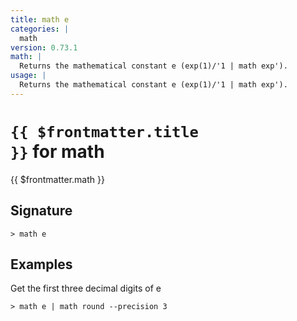 ```yaml
---
title: math e
categories: |
  math
version: 0.73.1
math: |
  Returns the mathematical constant e (exp(1)/'1 | math exp').
usage: |
  Returns the mathematical constant e (exp(1)/'1 | math exp').
---
```


# <code>{{ $frontmatter.title }}</code> for math

<div class='command-title'>{{ $frontmatter.math }}</div>

## Signature

```> math e ```

## Examples

Get the first three decimal digits of e
```shell
> math e | math round --precision 3
```
